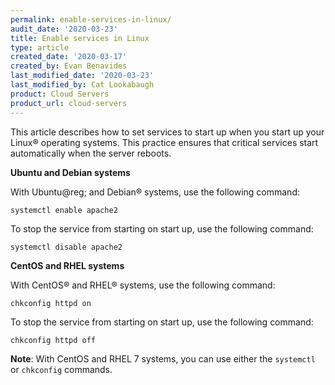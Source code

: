 ```yaml
---
permalink: enable-services-in-linux/
audit_date: '2020-03-23'
title: Enable services in Linux
type: article
created_date: '2020-03-17'
created_by: Evan Benavides
last_modified_date: '2020-03-23'
last_modified_by: Cat Lookabaugh
product: Cloud Servers
product_url: cloud-servers
---
```

This article describes how to set services to start up when you start up your Linux&reg; operating systems. This
practice ensures that critical services start automatically when the server reboots.

**Ubuntu and Debian systems**

With Ubuntu@reg; and Debian&reg; systems, use the following command:

    systemctl enable apache2

To stop the service from starting on start up, use the following command:

    systemctl disable apache2

**CentOS and RHEL systems**

With CentOS&reg; and RHEL&reg; systems, use the following command:

    chkconfig httpd on

To stop the service from starting on start up, use the following command:

    chkconfig httpd off

**Note**: With CentOS and RHEL 7 systems, you can use either the `systemctl` or `chkconfig` commands.
